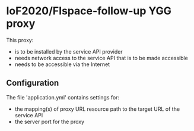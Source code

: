 # IoF2020/FIspace-follow-up YGG proxy

This proxy:

* is to be installed by the service API provider
* needs network access to the service API that is to be made accessible 
* needs to be accessible via the Internet

## Configuration

The file 'application.yml' contains settings for:

* the mapping(s) of proxy URL resource path to the target URL of the service API
* the server port for the proxy
